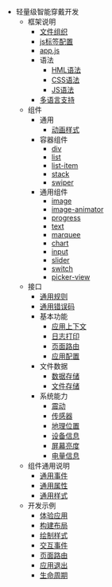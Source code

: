 <!-- zh-cn/_sidebar.md -->

* 轻量级智能穿戴开发
  * 框架说明
    * [文件组织](zh-cn/directory "文件组织")
    * [js标签配置](zh-cn/manifest "js标签配置")
    * [app.js](zh-cn/js-file "app.js")
    * 语法
      * [HML语法](zh-cn/hml-syntax "HML语法")
      * [CSS语法](zh-cn/css-syntax "CSS语法")
      * [JS语法](zh-cn/js-syntax "JS语法")
    * [多语言支持](zh-cn/multiple-languages "多语言支持")
  * 组件
    * 通用
      * [动画样式](zh-cn/common-animation "动画样式")
    * 容器组件
      * [div](zh-cn/container-div "div")
      * [list](zh-cn/container-list "list")
      * [list-item](zh-cn/container-list-item "list-item")
      * [stack](zh-cn/container-stack "stack")
      * [swiper](zh-cn/container-swiper "swiper")
    * 通用组件
      * [image](zh-cn/basic-image "image")
      * [image-animator](zh-cn/basic-image-animator "image-animator")
      * [progress](zh-cn/basic-progress "progress")
      * [text](zh-cn/basic-text "text")
      * [marquee](zh-cn/basic-marquee "marquee")
      * [chart](zh-cn/basic-chart "chart")
      * [input](zh-cn/basic-input "input")
      * [slider](zh-cn/basic-slider "slider")
      * [switch](zh-cn/basic-switch "switch")
      * [picker-view](zh-cn/basic-picker-view "picker-view")
  * 接口
    * [通用规则](zh-cn/general-rules "通用规则")
    * [通用错误码](zh-cn/error-codes "通用错误码")
    * 基本功能
      * [应用上下文](zh-cn/basic-features-context "应用上下文")
      * [日志打印](zh-cn/basic-features-logs "日志打印")
      * [页面路由](zh-cn/basic-features-routes "页面路由")
      * [应用配置](zh-cn/basic-features-configuration "应用配置")
    * 文件数据
      * [数据存储](zh-cn/data-storage "数据存储")
      * [文件存储](zh-cn/file-storage "文件存储")
    * 系统能力
      * [震动](zh-cn/system-vibration "震动")
      * [传感器](zh-cn/system-sensor "传感器")
      * [地理位置](zh-cn/system-location "地理位置")
      * [设备信息](zh-cn/system-device-info "设备信息")
      * [屏幕亮度](zh-cn/system-screen-brightness "屏幕亮度")
      * [电量信息](zh-cn/system-battery "电量信息")
  * 组件通用说明
    * [通用事件](zh-cn/common-component-events "通用事件")
    * [通用属性](zh-cn/common-component-attributes "通用属性")
    * [通用样式](zh-cn/common-component-styles "通用样式")
  * 开发示例
    * [体验应用](zh-cn/experience "体验应用")
    * [构建布局](zh-cn/layout "构建布局")
    * [绘制样式](zh-cn/style "绘制样式")
    * [交互事件](zh-cn/interaction "交互事件")
    * [页面路由](zh-cn/routes "页面路由")
    * [应用退出](zh-cn/exiting "应用退出")
    * [生命周期](zh-cn/lifecycle "生命周期")